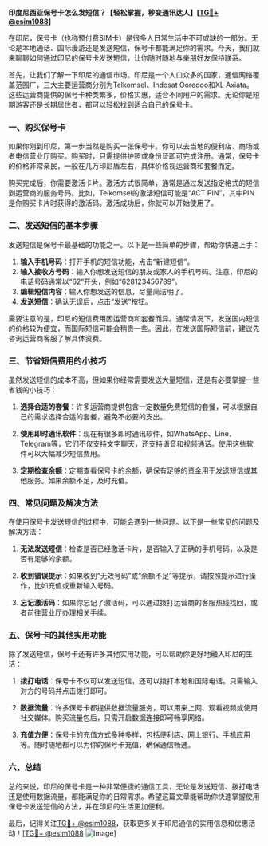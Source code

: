 **印度尼西亚保号卡怎么发短信？【轻松掌握，秒变通讯达人】[[TG💪+ @esim1088](https://t.me/s/esim1088)]**

在印尼，保号卡（也称预付费SIM卡）是很多人日常生活中不可或缺的一部分。无论是本地通话、国际漫游还是发送短信，保号卡都能满足你的需求。今天，我们就来聊聊如何通过印尼的保号卡发送短信，让你随时随地与亲朋好友保持联系。

首先，让我们了解一下印尼的通信市场。印尼是一个人口众多的国家，通信网络覆盖范围广，三大主要运营商分别为Telkomsel、Indosat Ooredoo和XL Axiata。这些运营商提供的保号卡种类繁多，价格实惠，适合不同用户的需求。无论你是短期游客还是长期居住者，都可以轻松找到适合自己的保号卡。

### **一、购买保号卡**

如果你刚到印尼，第一步当然是购买一张保号卡。你可以去当地的便利店、商场或者电信营业厅购买。购买时，只需提供护照或身份证即可完成注册。通常，保号卡的价格非常亲民，一般在几万印尼盾左右，具体价格视运营商和套餐而定。

购买完成后，你需要激活卡片。激活方式很简单，通常是通过发送指定格式的短信到运营商的服务号码。比如，Telkomsel的激活短信可能是“ACT PIN”，其中PIN是你购买卡片时获得的激活码。激活成功后，你就可以开始使用了。

### **二、发送短信的基本步骤**

发送短信是保号卡最基础的功能之一。以下是一些简单的步骤，帮助你快速上手：

1. **输入手机号码**：打开手机的短信功能，点击“新建短信”。
2. **输入接收方号码**：输入你想发送短信的朋友或家人的手机号码。注意，印尼的电话号码通常以“62”开头，例如“628123456789”。
3. **编辑短信内容**：输入你想发送的信息，尽量简洁明了。
4. **发送短信**：确认无误后，点击“发送”按钮。

需要注意的是，印尼的短信费用因运营商和套餐而异。通常情况下，发送国内短信的价格较为便宜，而国际短信可能会稍贵一些。因此，在发送国际短信前，建议先咨询运营商客服了解具体资费。

### **三、节省短信费用的小技巧**

虽然发送短信的成本不高，但如果你经常需要发送大量短信，还是有必要掌握一些省钱的小技巧：

1. **选择合适的套餐**：许多运营商提供包含一定数量免费短信的套餐，可以根据自己的需求选择合适的套餐，避免不必要的支出。
   
2. **使用即时通讯软件**：现在有很多即时通讯软件，如WhatsApp、Line、Telegram等，它们不仅支持文字聊天，还支持语音和视频通话。使用这些软件可以大幅减少短信费用。

3. **定期检查余额**：定期查看保号卡的余额，确保有足够的资金用于发送短信或其他服务。如果余额不足，及时充值。

### **四、常见问题及解决方法**

在使用保号卡发送短信的过程中，可能会遇到一些问题。以下是一些常见的问题及解决方法：

1. **无法发送短信**：检查是否已经激活卡片，是否输入了正确的手机号码，以及是否有足够的余额。
   
2. **收到错误提示**：如果收到“无效号码”或“余额不足”等提示，请按照提示进行操作，比如充值或重新输入号码。

3. **忘记激活码**：如果你忘记了激活码，可以通过拨打运营商的客服热线找回，或者前往营业厅办理相关手续。

### **五、保号卡的其他实用功能**

除了发送短信，保号卡还有许多其他实用功能，可以帮助你更好地融入印尼的生活：

1. **拨打电话**：保号卡不仅可以发送短信，还可以拨打本地和国际电话。只需输入对方的号码并点击拨打即可。

2. **数据流量**：许多保号卡都提供数据流量服务，可以用来上网、观看视频或使用社交媒体。购买流量包后，只需开启数据连接即可畅享网络。

3. **充值方便**：保号卡的充值方式多种多样，包括便利店、网上银行、手机应用等。随时随地都可以为你的保号卡充值，确保通信畅通。

### **六、总结**

总的来说，印尼的保号卡是一种非常便捷的通信工具，无论是发送短信、拨打电话还是使用数据流量，都能满足你的日常需求。希望这篇文章能帮助你快速掌握使用保号卡发送短信的方法，并在印尼的生活更加便利。

最后，记得关注[TG💪+ @esim1088](https://t.me/s/esim1088)，获取更多关于印尼通信的实用信息和优惠活动！[[TG💪+ @esim1088](https://t.me/s/esim1088) ![Image](https://i.postimg.cc/4NQfJmqS/Snipaste-2025-05-13-00-14-12.png)]